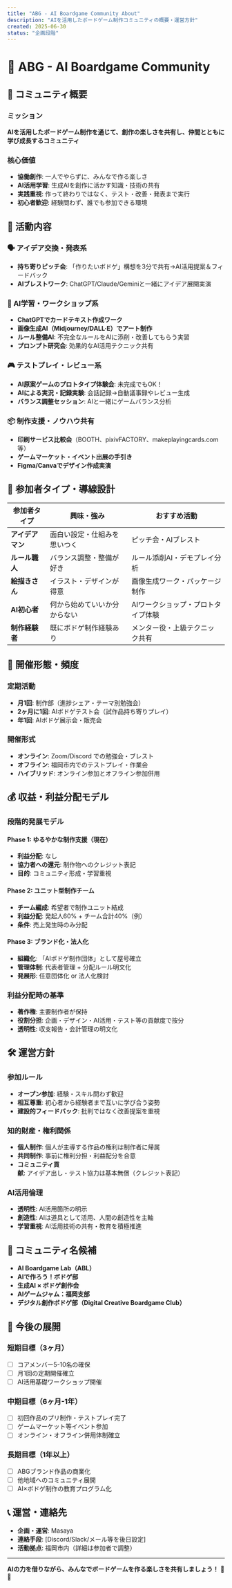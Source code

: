 ```yaml
---
title: "ABG - AI Boardgame Community About"
description: "AIを活用したボードゲーム制作コミュニティの概要・運営方針"
created: 2025-06-30
status: "企画段階"
---
```


# 🎲 ABG - AI Boardgame Community

## 🎯 コミュニティ概要

### ミッション
**AIを活用したボードゲーム制作を通じて、創作の楽しさを共有し、仲間とともに学び成長するコミュニティ**

### 核心価値
- **協働創作**: 一人でやらずに、みんなで作る楽しさ
- **AI活用学習**: 生成AIを創作に活かす知識・技術の共有
- **実践重視**: 作って終わりではなく、テスト・改善・発表まで実行
- **初心者歓迎**: 経験問わず、誰でも参加できる環境

## 🎪 活動内容

### 🗣️ アイデア交換・発表系
- **持ち寄りピッチ会**: 「作りたいボドゲ」構想を3分で共有→AI活用提案＆フィードバック
- **AIブレストワーク**: ChatGPT/Claude/Geminiと一緒にアイデア展開実演

### 🤖 AI学習・ワークショップ系
- **ChatGPTでカードテキスト作成ワーク**
- **画像生成AI（Midjourney/DALL·E）でアート制作**
- **ルール整備AI**: 不完全なルールをAIに添削・改善してもらう実習
- **プロンプト研究会**: 効果的なAI活用テクニック共有

### 🎮 テストプレイ・レビュー系
- **AI原案ゲームのプロトタイプ体験会**: 未完成でもOK！
- **AIによる実況・記録実験**: 会話記録→自動議事録やレビュー生成
- **バランス調整セッション**: AIと一緒にゲームバランス分析

### 📦 制作支援・ノウハウ共有
- **印刷サービス比較会**（BOOTH、pixivFACTORY、makeplayingcards.com等）
- **ゲームマーケット・イベント出展の手引き**
- **Figma/Canvaでデザイン作成実演**

## 👥 参加者タイプ・導線設計

| 参加者タイプ | 興味・強み | おすすめ活動 |
|-------------|------------|-------------|
| **アイデアマン** | 面白い設定・仕組みを思いつく | ピッチ会・AIブレスト |
| **ルール職人** | バランス調整・整備が好き | ルール添削AI・デモプレイ分析 |
| **絵描きさん** | イラスト・デザインが得意 | 画像生成ワーク・パッケージ制作 |
| **AI初心者** | 何から始めていいか分からない | AIワークショップ・プロトタイプ体験 |
| **制作経験者** | 既にボドゲ制作経験あり | メンター役・上級テクニック共有 |

## 📅 開催形態・頻度

### 定期活動
- **月1回**: 制作部（進捗シェア・テーマ別勉強会）
- **2ヶ月に1回**: AIボドゲテスト会（試作品持ち寄りプレイ）
- **年1回**: AIボドゲ展示会・販売会

### 開催形式
- **オンライン**: Zoom/Discord での勉強会・ブレスト
- **オフライン**: 福岡市内でのテストプレイ・作業会
- **ハイブリッド**: オンライン参加とオフライン参加併用

## 💰 収益・利益分配モデル

### 段階的発展モデル

#### Phase 1: ゆるやかな制作支援（現在）
- **利益分配**: なし
- **協力者への還元**: 制作物へのクレジット表記
- **目的**: コミュニティ形成・学習重視

#### Phase 2: ユニット型制作チーム
- **チーム編成**: 希望者で制作ユニット結成
- **利益分配**: 発起人60% + チーム合計40%（例）
- **条件**: 売上発生時のみ分配

#### Phase 3: ブランド化・法人化
- **組織化**: 「AIボドゲ制作団体」として屋号確立
- **管理体制**: 代表者管理 + 分配ルール明文化
- **発展形**: 任意団体化 or 法人化検討

### 利益分配時の基準
- **著作権**: 主要制作者が保持
- **役割分担**: 企画・デザイン・AI活用・テスト等の貢献度で按分
- **透明性**: 収支報告・会計管理の明文化

## 🛠️ 運営方針

### 参加ルール
- **オープン参加**: 経験・スキル問わず歓迎
- **相互尊重**: 初心者から経験者まで互いに学び合う姿勢
- **建設的フィードバック**: 批判ではなく改善提案を重視

### 知的財産・権利関係
- **個人制作**: 個人が主導する作品の権利は制作者に帰属
- **共同制作**: 事前に権利分担・利益配分を合意
- **コミュニティ貢献**: アイデア出し・テスト協力は基本無償（クレジット表記）

### AI活用倫理
- **透明性**: AI活用箇所の明示
- **創造性**: AIは道具として活用、人間の創造性を主軸
- **学習重視**: AI活用技術の共有・教育を積極推進

## 🎪 コミュニティ名候補

- **AI Boardgame Lab（ABL）**
- **AIで作ろう！ボドゲ部**
- **生成AI × ボドゲ創作会**
- **AIゲームジャム：福岡支部**
- **デジタル創作ボドゲ部（Digital Creative Boardgame Club）**

## 🚀 今後の展開

### 短期目標（3ヶ月）
- [ ] コアメンバー5-10名の確保
- [ ] 月1回の定期開催確立
- [ ] AI活用基礎ワークショップ開催

### 中期目標（6ヶ月-1年）
- [ ] 初回作品のプリ制作・テストプレイ完了
- [ ] ゲームマーケット等イベント参加
- [ ] オンライン・オフライン併用体制確立

### 長期目標（1年以上）
- [ ] ABGブランド作品の商業化
- [ ] 他地域へのコミュニティ展開
- [ ] AI×ボドゲ制作の教育プログラム化

## 📞 運営・連絡先

- **企画・運営**: Masaya
- **連絡手段**: [Discord/Slack/メール等を後日設定]
- **活動拠点**: 福岡市内（詳細は参加者で調整）

---

**AIの力を借りながら、みんなでボードゲームを作る楽しさを共有しましょう！** 🎲✨ 